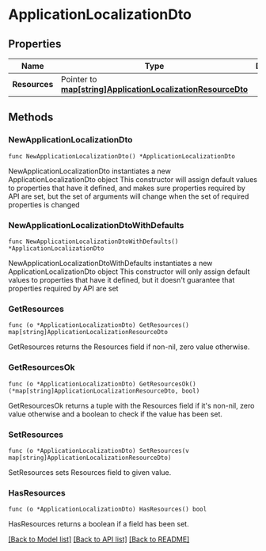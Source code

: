 # ApplicationLocalizationDto

## Properties

Name | Type | Description | Notes
------------ | ------------- | ------------- | -------------
**Resources** | Pointer to [**map[string]ApplicationLocalizationResourceDto**](ApplicationLocalizationResourceDto.md) |  | [optional] 

## Methods

### NewApplicationLocalizationDto

`func NewApplicationLocalizationDto() *ApplicationLocalizationDto`

NewApplicationLocalizationDto instantiates a new ApplicationLocalizationDto object
This constructor will assign default values to properties that have it defined,
and makes sure properties required by API are set, but the set of arguments
will change when the set of required properties is changed

### NewApplicationLocalizationDtoWithDefaults

`func NewApplicationLocalizationDtoWithDefaults() *ApplicationLocalizationDto`

NewApplicationLocalizationDtoWithDefaults instantiates a new ApplicationLocalizationDto object
This constructor will only assign default values to properties that have it defined,
but it doesn't guarantee that properties required by API are set

### GetResources

`func (o *ApplicationLocalizationDto) GetResources() map[string]ApplicationLocalizationResourceDto`

GetResources returns the Resources field if non-nil, zero value otherwise.

### GetResourcesOk

`func (o *ApplicationLocalizationDto) GetResourcesOk() (*map[string]ApplicationLocalizationResourceDto, bool)`

GetResourcesOk returns a tuple with the Resources field if it's non-nil, zero value otherwise
and a boolean to check if the value has been set.

### SetResources

`func (o *ApplicationLocalizationDto) SetResources(v map[string]ApplicationLocalizationResourceDto)`

SetResources sets Resources field to given value.

### HasResources

`func (o *ApplicationLocalizationDto) HasResources() bool`

HasResources returns a boolean if a field has been set.


[[Back to Model list]](../README.md#documentation-for-models) [[Back to API list]](../README.md#documentation-for-api-endpoints) [[Back to README]](../README.md)


